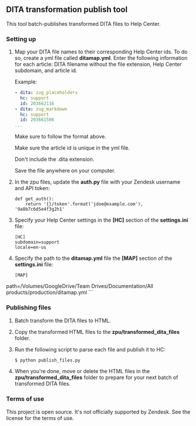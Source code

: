 
## DITA transformation publish tool

This tool batch-publishes transformed DITA files to Help Center.

### Setting up

1. Map your DITA file names to their corresponding Help Center ids. To do so, create a yml file called **ditamap.yml**. Enter the following information for each article: DITA filename without the file extension, Help Center subdomain, and article id.

    Example:

    ```yml
    - dita: zug_placeholders
      hc: support
      id: 203662116
    - dita: zug_markdown
      hc: support
      id: 203661586
    ...
    ```

    Make sure to follow the format above.

    Make sure the article id is unique in the yml file.

    Don't include the .dita extension.

    Save the file anywhere on your computer.


2. In the zpu files, update the **auth.py** file with your Zendesk username and API token:

    ```
    def get_auth():
        return '{}/token'.format('jdoe@example.com'), '9a8b7c6d5e4f3g2h1'
    ```

3. Specify your Help Center settings in the **[HC]** section of the **settings.ini** file:

    ```text
    [HC]
    subdomain=support
    locale=en-us
	```

4. Specify the path to the **ditamap.yml** file the **[MAP]** section of the **settings.ini** file:
    
    ```text
    [MAP]
path=/Volumes/GoogleDrive/Team Drives/Documentation/All products/production/ditamap.yml
    ```


### Publishing files


1. Batch transform the DITA files to HTML.

2. Copy the transformed HTML files to the **zpu/transformed_dita_files** folder.

3. Run the following script to parse each file and publish it to HC:

    ```bash
    $ python publish_files.py
    ```

4. When you're done, move or delete the HTML files in the **zpu/transformed_dita_files** folder to prepare for your next batch of transformed DITA files.


### Terms of use

This project is open source. It's not officially supported by Zendesk. See the license for the terms of use.